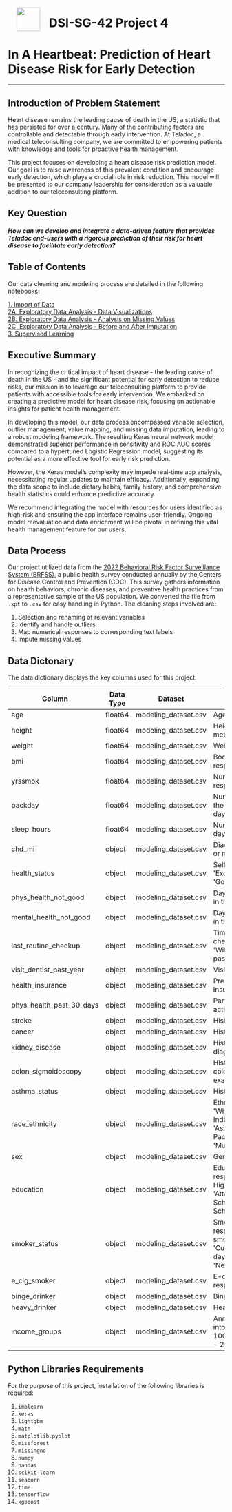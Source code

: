 <img src="http://imgur.com/1ZcRyrc.png" style="float: left; margin: 20px; height: 55px">

# DSI-SG-42 Project 4

# In A Heartbeat: Prediction of Heart Disease Risk for Early Detection

---

## Introduction of Problem Statement

Heart disease remains the leading cause of death in the US, a statistic that has persisted for over a century.  Many of the contributing factors are controllable and detectable through early intervention. At Teladoc, a medical teleconsulting company, we are committed to empowering patients with knowledge and tools for proactive health management.

This project focuses on developing a heart disease risk prediction model. Our goal is to raise awareness of this prevalent condition and encourage early detection, which plays a crucial role in risk reduction.  This model will be presented to our company leadership for consideration as a valuable addition to our teleconsulting platform.

## Key Question

#### *How can we develop and integrate a data-driven feature that provides Teladoc end-users with a rigorous prediction of their risk for heart disease to facilitate early detection?*

## Table of Contents

Our data cleaning and modeling process are detailed in the following notebooks:  
  
[1. Import of Data](code/01_Data_Import_and_Cleaning.ipynb)  
[2A. Exploratory Data Analysis - Data Visualizations](code/02A_EDA_and_Data_Visualization.ipynb)  
[2B. Exploratory Data Analysis - Analysis on Missing Values](code/02B_EDA_MissingValues.ipynb)  
[2C. Exploratory Data Analysis - Before and After Imputation](code/02C_EDA_Before_and_After_Imputation.ipynb)  
[3. Supervised Learning](code/03_Modeling.ipynb)  

## Executive Summary

In recognizing the critical impact of heart disease - the leading cause of death in the US - and the significant potential for early detection to reduce risks, our mission is to leverage our teleconsulting platform to provide patients with accessible tools for early intervention. We embarked on creating a predictive model for heart disease risk, focusing on actionable insights for patient health management.  

In developing this model, our data process encompassed variable selection, outlier management, value mapping, and missing data imputation, leading to a robust modeling framework. The resulting Keras neural network model demonstrated superior performance in sensitivity and ROC AUC scores compared to a hypertuned Logistic Regression model, suggesting its potential as a more effective tool for early risk prediction.  

However, the Keras model’s complexity may impede real-time app analysis, necessitating regular updates to maintain efficacy. Additionally, expanding the data scope to include dietary habits, family history, and comprehensive health statistics could enhance predictive accuracy.  

We recommend integrating the model with resources for users identified as high-risk and ensuring the app interface remains user-friendly. Ongoing model reevaluation and data enrichment will be pivotal in refining this vital health management feature for our users.  

## Data Process

Our project utilized data from the [2022 Behavioral Risk Factor Surveillance System (BRFSS)]([text](https://www.cdc.gov/brfss/annual_data/annual_2022.html)), a public health survey conducted annually by the Centers for Disease Control and Prevention (CDC). This survey gathers information on health behaviors, chronic diseases, and preventive health practices from a representative sample of the US population. We converted the file from `.xpt` to `.csv` for easy handling in Python. The cleaning steps involved are:
1. Selection and renaming of relevant variables
2. Identify and handle outliers
3. Map numerical responses to corresponding text labels
4. Impute missing values

## Data Dictonary

The data dictionary displays the key columns used for this project:

| Column                    | Data Type | Dataset | Description                                                                                                      |
|---------------------------|-----------|---------|------------------------------------------------------------------------------------------------------------------|
| age                       | float64   | modeling_dataset.csv  | Age of respondent in years                                                                                      |
| height                    | float64   | modeling_dataset.csv  | Height of respondent in metres                                                                                  |
| weight                    | float64   | modeling_dataset.csv  | Weight of respondent in kg                                                                                      |
| bmi                       | float64   | modeling_dataset.csv  | Body Mass Index of respondent                                                                                   |
| yrssmok                   | float64   | modeling_dataset.csv  | Number of years the respondent has smoked                                                                       |
| packday                   | float64   | modeling_dataset.csv  | Number of cigarette packs the respondent smoked in a day                                                        |
| sleep_hours               | float64   | modeling_dataset.csv  | Number of hours sleep in a day                                                                                  |
| chd_mi                    | object    | modeling_dataset.csv  | Diagnosis of heart disease or myocardial infarction                                                             |
| health_status             | object    | modeling_dataset.csv  | Self-rated physical health: 'Excellent', 'Very Good', 'Good', 'Fair', 'Poor'                                   |
| phys_health_not_good      | object    | modeling_dataset.csv  | Days of poor physical health in the past 30 days                                                                |
| mental_health_not_good    | object    | modeling_dataset.csv  | Days of poor mental health in the past 30 days                                                                  |
| last_routine_checkup      | object    | modeling_dataset.csv  | Time since last routine checkup: 'Within past year', 'Within past 2 years', 'Within past 5 years', '>5 years ago' |
| visit_dentist_past_year   | object    | modeling_dataset.csv  | Visit to dentist in past year                                                                                   |
| health_insurance          | object    | modeling_dataset.csv  | Presence of health insurance                                                                                    |
| phys_health_past_30_days  | object    | modeling_dataset.csv  | Participation in physical activity                                                                              |
| stroke                    | object    | modeling_dataset.csv  | History of stroke diagnosis                                                                                     |
| cancer                    | object    | modeling_dataset.csv  | History of cancer diagnosis                                                                                     |
| kidney_disease            | object    | modeling_dataset.csv  | History of kidney disease diagnosis                                                                             |
| colon_sigmoidoscopy       | object    | modeling_dataset.csv  | History of colonoscopy/sigmoidoscopy examination                                                                       |
| asthma_status             | object    | modeling_dataset.csv  | History of asthma diagnosis                                                                                     |
| race_ethnicity            | object    | modeling_dataset.csv  | Ethnicity of respondent: 'White', 'Black', 'American Indian/ Alaskan Native', 'Asian', 'Native Hawaiian/ Pacific Islander', 'Multiracial', 'Hispanic' |
| sex                       | object    | modeling_dataset.csv  | Gender of respondent                                                                         |
| education                 | object    | modeling_dataset.csv  | Education level of respondent: 'Did not grad High Sch', 'Grad High Sch', 'Attended College or Tech Sch', 'Grad College or Tech Sch' |
| smoker_status             | object    | modeling_dataset.csv  | Smoking status of respondent: 'Current smoker - every day', 'Current smoker - some days', 'Former smoker', 'Never smoked' |
| e_cig_smoker             | object    | modeling_dataset.csv  | E-cigarette usage of respondent                                                                   |
| binge_drinker             | object    | modeling_dataset.csv  | Binge drinking behavior                                                                                         |
| heavy_drinker             | object    | modeling_dataset.csv  | Heavy drinking behavior                                                                                         |
| income_groups             | object    | modeling_dataset.csv  | Annual income (USD) split into groups: '<50K', '50K-100K', '100K-150K', '150K - 200K', '>200K'               |

## Python Libraries Requirements

For the purpose of this project, installation of the following libraries is required:

1. `imblearn`
2. `keras`
3. `lightgbm`
4. `math`
5. `matplotlib.pyplot`
6. `missforest`
7. `missingno`
8. `numpy`
9. `pandas`
10. `scikit-learn`
11. `seaborn`
12. `time`
13. `tensorflow`
14. `xgboost`